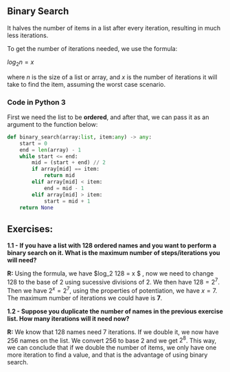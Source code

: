 ## Binary Search
It halves the number of items in a list after every iteration, resulting in much less iterations.

To get the number of iterations needed, we use the formula:

$log_2 n = x$ 

where $n$ is the size of a list or array, and $x$ is the number of iterations it will take to find the item, assuming the worst case scenario.

### Code in Python 3
First we need the list to be **ordered**, and after that, we can pass it as an argument to the function below:
```python
def binary_search(array:list, item:any) -> any:
    start = 0
    end = len(array) - 1
    while start <= end:
        mid = (start + end) // 2
        if array[mid] == item:
            return mid
        elif array[mid] < item:
            end = mid - 1
        elif array[mid] > item:
            start = mid + 1
    return None  
```

## Exercises:
**1.1 - If you have a list with 128 ordered names and you want to perform a binary search on it. What is the maximum number of steps/iterations you will need?**

**R:** Using the formula, we have $log_2 128 = x $ , now we need to change $128$ to the base of $2$ using sucessive divisions of $2$. We then have $128 = 2^7$. Then we have $2^x = 2^7$, using the properties of potentiation, we have $x = 7$. The maximum number of iterations we could have is **$7$**.

**1.2 - Suppose you duplicate the number of names in the previous exercise list. How many iterations will it need now?**

**R:** We know that $128$ names need $7$ iterations. If we double it, we now have $256$ names on the list. We convert $256$ to base $2$ and we get $2^8$. This way, we can conclude that if we double the number of items, we only have one more iteration to find a value, and that is the advantage of using binary search.
